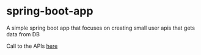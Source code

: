 # spring-boot-app
A simple spring boot app that focuses on creating small user apis that gets data from DB

Call to the APIs [here](https://github.com/Samadali1697/spring-boot-app/blob/main/docs/api-requests.txt)
